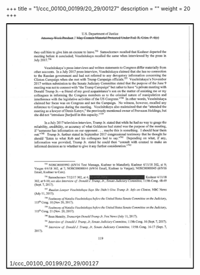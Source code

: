 +++
title = "1/ccc_00100_00199/20_29/00127"
description = ""
weight = 20
+++

<table style="border:2px solid black;max-width:800px;max-height:800px;" 
><tr><td>
<img class="center-fit-jpg"
src="/jpg_/jpg_mueller_report_searchable_127.jpg">
1/ccc_00100_00199/20_29/00127
</img></td></tr></table>
